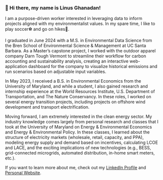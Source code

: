### 👋 Hi there, my name is Linus Ghanadan!

I am a purpose-driven worker interested in leveraging data to inform projects aligned with my environmentalist values. In my spare time, I like to play soccer⚽ and go on hikes🥾.

I graduated in June 2024 with a M.S. in Environmental Data Science from the Bren School of Environmental Science & Management at UC Santa Barbara. As a Master’s capstone project, I worked with the outdoor apparel company Darn Tough Vermont to streamline their workflow for carbon accounting and sustainability analysis, creating an interactive web-application dashboard for the company to visualize historical emissions and run scenarios based on adjustable input variables.

In May 2023, I received a B.S. in Environmental Economics from the University of Maryland, and while a student, I also gained research and internship experience at the World Resources Institute, U.S. Department of Transportation, and The Nature Conservancy. In these roles, I worked on several energy transition projects, including projects on offshore wind development and transport electrification.

Moving forward, I am extremely interested in the clean energy sector. My industry knowledge comes largely from personal research and classes that I took at the University of Maryland on Energy & Environmental Economics and Energy & Environmental Policy. In these classes, I learned about the structure of electricity markets (wholesale, retail, capacity, and PPA), modeling energy supply and demand based on incentives, calculating LCOE and LACE, and the exciting implications of new technologies (e.g., BESS, grid-connected microgrids, automated distribution, in-home smart meters, etc.).

If you want to learn more about me, check out my [LinkedIn Profile](https://www.linkedin.com/in/linus-ghanadan/) and [Personal Website](https://linusghanadan.github.io/).

<!--
**linusghanadan/linusghanadan** is a ✨ _special_ ✨ repository because its `README.md` (this file) appears on your GitHub profile.

Here are some ideas to get you started:

- 🔭 I’m currently working on ...
- 🌱 I’m currently learning ...
- 👯 I’m looking to collaborate on ...
- 🤔 I’m looking for help with ...
- 💬 Ask me about ...
- 📫 How to reach me: ...
- 😄 Pronouns: ...
- ⚡ Fun fact: ...
-->
